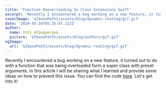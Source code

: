 ```yaml
---
title: 'Function Oveverloading In Class Extensions Swift'
excerpt: 'Recently I encountered a bug working on a new feature, it turned out to do with a function that was being overloaded form a super class with preset arguments. In this article I will be sharing what I learned and provide some ideas on how to prevent this issue.'
coverImage: '${basePath}/assets/blog/dynamic-routing/gif.gif'
date: '2020-03-16T05:35:07.322Z'
author:
  name: Inti Albuquerque
  picture: '${basePath}/assets/blog/authors/gif.gif'
ogImage:
  url: '${basePath}/assets/blog/dynamic-routing/gif.gif'
---
```


Recently I encountered a bug working on a new feature, it turned out to do with a function that was being overloaded form a super class with preset arguments. In this article I will be sharing what I learned and provide some ideas on how to prevent this issue. You can find the code [here](https://github.com/intiMRA/Function-Overload-Swift/blob/main/Contents.swift). Let's get into it!

